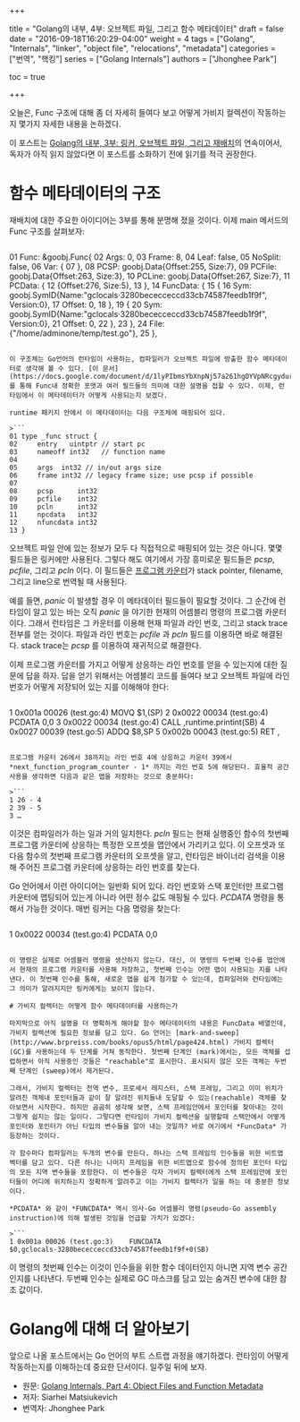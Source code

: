 +++

title = "Golang의 내부, 4부: 오브젝트 파일, 그리고 함수 메타데이터"
draft = false
date = "2016-09-18T16:20:29-04:00"
weight = 4
tags = ["Golang", "Internals", "linker", "object file", "relocations", "metadata"]
categories = ["번역", "핵킹"]
series = ["Golang  Internals"]
authors = ["Jhonghee Park"]

toc = true

+++

오늘은, Func 구조에 대해 좀 더 자세히 들여다 보고 어떻게 가비지 컬렉션이 작동하는지 몇가지 자세한 내용을 논하겠다.

이 포스트는 [Golang의 내부, 3부: 링커, 오브젝트 파일, 그리고 재배치](/post/golang-internals/part3/)의 연속이어서, 독자가 아직 읽지 않았다면 이 포스트를 소화하기 전에 읽기를 적극 권장한다.

# 함수 메타데이터의 구조

재배치에 대한 주요한 아이디어는 3부를 통해 분명해 졌을 것이다. 이제 main 메서드의 Func 구조를 살펴보자:

>```
01 Func: &goobj.Func{
02     Args:    0,
03     Frame:   8,
04     Leaf:    false,
05     NoSplit: false,
06     Var:     {
07     },
08     PCSP:   goobj.Data{Offset:255, Size:7},
09     PCFile: goobj.Data{Offset:263, Size:3},
10     PCLine: goobj.Data{Offset:267, Size:7},
11     PCData: {
12         {Offset:276, Size:5},
13     },
14     FuncData: {
15         {
16             Sym:    goobj.SymID{Name:"gclocals·3280bececceccd33cb74587feedb1f9f", Version:0},
17          Offset: 0,
18     },
19     {
20          Sym:    goobj.SymID{Name:"gclocals·3280bececceccd33cb74587feedb1f9f", Version:0},
21                Offset: 0,
22            },
23        },
24        File: {"/home/adminone/temp/test.go"},
25    },
```

이 구조체는 Go언어의 런타임이 사용하는, 컴파일러가 오브젝트 파일에 방출한 함수 메타데이터로 생각해 볼 수 있다. [이 문서](https://docs.google.com/document/d/1lyPIbmsYbXnpNj57a261hgOYVpNRcgydurVQIyZOz_o/pub)를 통해 Func내 정확한 포맷과 여러 필드들의 의미에 대한 설명을 접할 수 있다. 이제, 런타임에서 이 메타데이터가 어떻게 사용되는지 보겠다.

runtime 패키지 안에서 이 메타데이터는 다음 구조체에 매핑되어 있다.

>```
01 type _func struct {
02     entry   uintptr // start pc
03     nameoff int32   // function name
04
05     args  int32 // in/out args size
06     frame int32 // legacy frame size; use pcsp if possible
07
08     pcsp      int32
09     pcfile    int32
10     pcln      int32
11     npcdata   int32
12     nfuncdata int32
13 }
```

오브젝트 파일 안에 있는 정보가 모두 다 직접적으로 매핑되어 있는 것은 아니다. 몇몇 필드들은 링커에만 사용된다. 그렇다 해도 여기에서 가장 흥미로운 필드들은 *pcsp*, *pcfile*, 그리고 *pcln* 이다. 이 필드들은 [프로그램 카운터](http://en.wikipedia.org/wiki/Program_counter)가 stack pointer, filename, 그리고 line으로 번역될 때 사용된다.

예를 들면, *panic* 이 발생할 경우 이 메타데이터 필드들이 필요할 것이다. 그 순간에 런타임이 알고 있는 바는 오직 *panic* 을 야기한 현재의 어셈블리 명령의 프로그램 카운터이다. 그래서 런타임은 그 카운터를 이용해 현재 파일과 라인 번호, 그리고 stack trace 전부를 얻는 것이다. 파일과 라인 번호는 *pcfile* 과 *pcln* 필드를 이용하면 바로 해결된다. stack trace는 *pcsp* 를 이용하여 재귀적으로 해결한다.

이제 프로그램 카운터를 가지고 어떻게 상응하는 라인 번호를 얻을 수 있는지에 대한 질문에 답을 하자. 답을 얻기 위해서는 어셈블리 코드를 들여다 보고 오브젝트 파일에 라인 번호가 어떻게 저장되어 있는 지를 이해해야 한다:

>```
1 0x001a 00026 (test.go:4)    MOVQ    $1,(SP)
2     0x0022 00034 (test.go:4)    PCDATA  $0,$0
3     0x0022 00034 (test.go:4)    CALL    ,runtime.printint(SB)
4     0x0027 00039 (test.go:5)    ADDQ    $8,SP
5     0x002b 00043 (test.go:5)    RET ,
```

프로그램 카운터 26에서 38까지는 라인 번호 4에 상응하고 카운터 39에서 *next_function_program_counter - 1* 까지는 라인 번호 5에 해당된다. 효율적 공간사용을 생각하면 다음과 같은 맵을 저장하는 것으로 충분하다:

>```
1 26 - 4
2 39 - 5
3 …
```

이것은 컴파일러가 하는 일과 거의 일치한다. *pcln* 필드는 현재 실행중인 함수의 첫번째 프로그램 카운터에 상응하는 특정한 오프셋을 맵안에서 가리키고 있다. 이 오프셋과 또 다음 함수의 첫번째 프로그램 카운터의 오프셋을 알고, 런타임은 바이너리 검색을 이용해 주어진 프로그램 카운터에 상응하는 라인 번호를 찾는다.

Go 언어에서 이런 아이디어는 일반화 되어 있다. 라인 번호와 스택 포인터만 프로그램 카운터에 맵팅되어 있는게 아니라 어떤 정수 값도 매핑될 수 있다. *PCDATA* 명령을 통해서 가능한 것이다. 매번 링커는 다음 명령을 찾는다:

>```
1 0x0022 00034 (test.go:4)    PCDATA  $0,$0
```

이 명령은 실제로 어셈블러 명령을 생산하지 않는다. 대신, 이 명령의 두번째 인수를 맵안에서 현재의 프로그램 카운터를 사용해 저장하고, 첫번째 인수는 어떤 맵이 사용되는 지를 나타낸다. 이 첫번째 인수를 통해, 새로운 맵을 쉽게 첨가할 수 있는데, 컴파일러와 런타임에는 그 의미가 알려지지만 링커에게는 보이지 않는다.

# 가비지 컬렉터는 어떻게 함수 메타데이터를 사용하는가

마지막으로 아직 설명을 더 명확하게 해야할 함수 메타데이터의 내용은 FuncData 배열인데, 가비지 컬렉션에 필요한 정보를 담고 있다. Go 언어는 [mark-and-sweep](http://www.brpreiss.com/books/opus5/html/page424.html) 가비지 컬렉터 (GC)를 사용하는데 두 단계를 거쳐 동작한다. 첫번째 단계인 (mark)에서는, 모든 객체를 섭렵하면서 아직 사용중인 것들은 "reachable"로 표시한다. 표시되지 않은 모든 객체는 두번째 단계인 (sweep)에서 제거된다.

그래서, 가비지 컬렉터는 전역 변수, 프로세서 레지스터, 스택 프레임, 그리고 이미 위치가 알려진 객체내 포인터들과 같이 잘 알려진 위치들내 도달할 수 있는(reachable) 객체를 찾아보면서 시작한다. 하지만 곰곰히 생각해 보면, 스택 프레임안에서 포인터를 찾아내는 것이 그렇게 쉽지는 않는 일이다. 그렇다면 런타임이 가비지 컬렉션을 실행할때 스택안에서 어떻게 포인터와 포인터가 아닌 타입의 변수들을 알아 내는 것일까? 바로 여기에서 *FuncData* 가 등장하는 것이다.

각 함수마다 컴파일러는 두개의 변수를 만든다. 하나는 스택 프레임의 인수들을 위한 비트맵 벡터를 담고 있다. 다른 하나는 나머지 프레임을 위한 비트맵으로 함수에 정의된 포인터 타입의 모든 지역 변수들을 포함한다. 이 변수들은 각자 가비지 컬렉터에게 스택 프레임안에 포인터들이 어디에 위치하는지 정확하게 알려주고 이는 가비지 컬렉터가 일을 하는 데 충분한 정보이다.

*PCDATA* 와 같이 *FUNCDATA* 역시 의사-Go 어셈블리 명령(pseudo-Go assembly instruction)에 의해 발생된 것임을 언급할 가치가 있겠다:

>```
1 0x001a 00026 (test.go:3)    FUNCDATA    $0,gclocals·3280bececceccd33cb74587feedb1f9f+0(SB)
```

이 명령의 첫번째 인수는 이것이 인수들을 위한 함수 데이터인지 아니면 지역 변수 공간인지를 나타낸다. 두번째 인수는 실제로 GC 마스크를 담고 있는 숨겨진 변수에 대한 참조 값이다.

# Golang에 대해 더 알아보기

앞으로 나올 포스트에서는 Go 언어의 부트 스트랩 과정을 얘기하겠다. 런타임이 어떻게 작동하는지를 이해하는데 중요한 단서이다. 일주일 뒤에 보자.

* 원문: [Golang Internals, Part 4: Object Files and Function Metadata](http://blog.altoros.com/golang-part-4-object-files-and-function-metadata.html)
* 저자: Siarhei Matsiukevich
* 번역자: Jhonghee Park
